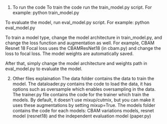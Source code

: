 1. To run the code
   To train the code run the train_model.py script. For example: python train_model.py

To evaluate the model, run eval_model.py script. For example: python eval_model.py

To train a model type, change the model architecture in train_model.py, and change the loss function and augmentation as well. For example, CBAM Resnet 18 Focal loss uses the CBAMResNet18 (in cbam.py) and change the loss to focal loss. The model weights are automatically saved.

After that, simply change the model architecture and weights path in eval_model.py to evaluate the model.

2. Other files explaination
   The data folder contains the data to train the model. The dataloader.py contains the code to load the data, it has options such as oversample which enables oversampling in the data. The trainer.py file contains the code for the trainer which train the models. By default, it doesn't use mixup/cutmix, but you can make it uses these augmentations by setting mixup=True. The models folder contains the code for each models: CBAM variations models, resnet model (resnet18) and the independent evaluation model (paper.py)
